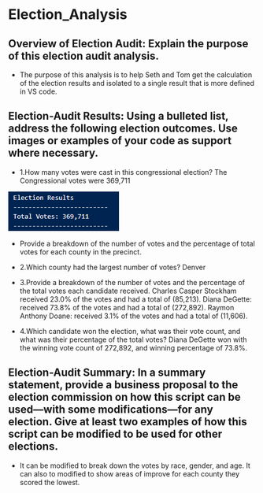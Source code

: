 # Election_Analysis
## Overview of Election Audit: Explain the purpose of this election audit analysis.
- The purpose of this analysis is to help Seth and Tom get the calculation of the election results and isolated to a single result that is more defined in VS code.

## Election-Audit Results: Using a bulleted list, address the following election outcomes. Use images or examples of your code as support where necessary.

- 1.How many votes were cast in this congressional election? 
The Congressional votes were 369,711

![Election_Results.PNG](https://github.com/gabby338414/Election_Analysis/blob/c5cccf2632d2e56605ee9d6b5dbaa5626bcd6b06/Resources/Election_Results.PNG)

- Provide a breakdown of the number of votes and the percentage of total votes for each county in the precinct.
- 2.Which county had the largest number of votes? 
Denver


- 3.Provide a breakdown of the number of votes and the percentage of the total votes each candidate received.
Charles Casper Stockham received 23.0% of the votes and had a total of (85,213).
Diana DeGette: received 73.8% of the votes and had a total of (272,892).
Raymon Anthony Doane: received 3.1% of the votes and had a total of (11,606).


- 4.Which candidate won the election, what was their vote count, and what was their percentage of the total votes? 
Diana DeGette won with the winning vote count of 272,892, and winning percentage of 73.8%.


## Election-Audit Summary: In a summary statement, provide a business proposal to the election commission on how this script can be used—with some modifications—for any election. Give at least two examples of how this script can be modified to be used for other elections. 
- It can be modified to break down the votes by race, gender, and age. It can also to modified to show areas of improve for each county they scored the lowest.

